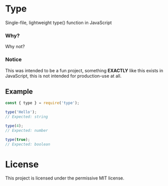# Type
Single-file, lightweight type() function in JavaScript

### Why?
Why not?

### Notice
This was intended to be a fun project, something **EXACTLY** like this exists in JavaScript, this is not intended for production-use at all.

## Example
```js
const { type } = require('type');

type('Hello');
// Expected: string

type(4);
// Expected: number

type(true);
// Expected: boolean
```

# License
This project is licensed under the permissive MIT license.

